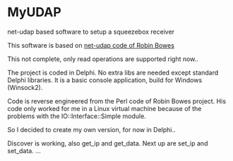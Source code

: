 # MyUDAP

net-udap based software to setup a squeezebox receiver

This software is based on [net-udap code of Robin Bowes](http://github.com/robinbowes/net-udap)  

This not complete, only read operations are supported right now..

The project is coded in Delphi.
No extra libs are needed except standard Delphi libraries.
It is a basic console application, build for Windows (Winsock2).

Code is reverse engineered from the Perl code of Robin Bowes project.
His code only worked for me in a Linux virtual machine because of the problems with the IO::Interface::Simple module.

So I decided to create my own version, for now in Delphi..

Discover is working, also get_ip and get_data.
Next up are set_ip and set_data.
... 